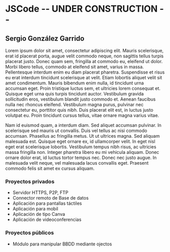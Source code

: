 # JSCode -- UNDER CONSTRUCTION --
## Sergio González Garrido
Lorem ipsum dolor sit amet, consectetur adipiscing elit. Mauris scelerisque, erat id placerat porta, augue velit commodo neque, non sagittis tellus turpis placerat justo. Donec quam sem, fringilla at commodo eu, eleifend ut dolor. Morbi libero tellus, commodo at eleifend sit amet, varius in massa. Pellentesque interdum enim eu diam placerat pharetra. Suspendisse et risus eu erat interdum tincidunt scelerisque at velit. Etiam lobortis aliquet velit sit amet condimentum. Mauris bibendum enim nulla, id tincidunt urna accumsan eget. Proin tristique luctus sem, et ultricies lorem consequat et. Quisque eget urna quis turpis tincidunt auctor. Vestibulum gravida sollicitudin eros, vestibulum blandit justo commodo et. Aenean faucibus nulla nec rhoncus eleifend. Vestibulum magna purus, pulvinar nec consectetur eu, porttitor quis nibh. Duis placerat elit est, in luctus justo volutpat eu. Proin tincidunt cursus tellus, vitae ornare magna varius vitae.

Nam id euismod quam, a interdum diam. Sed aliquet accumsan pulvinar. In scelerisque sed mauris ut convallis. Duis vel tellus ac nisi commodo accumsan. Phasellus ac fringilla metus. Ut ut ultrices magna. Sed aliquam malesuada est. Quisque eget ornare ex, id ullamcorper velit. In eget nisl eget erat scelerisque lobortis. Vestibulum tempus nibh risus, ac ultricies massa fringilla non. Integer pharetra libero eu mi vehicula aliquam. Donec ornare dolor erat, id luctus tortor tempus nec. Donec nec justo augue. In malesuada velit neque, vel malesuada lacus convallis eget. Praesent commodo felis sit amet ex cursus aliquam.

### Proyectos privados 
- Servidor HTTPS, P2P, FTP
- Connector remoto de Base de datos
- Aplicación para pantallas táctiles
- Aplicación para mobil 
- Aplicación de tipo Canva
- Aplicación de videoconferencias


### Proyectos públicos
- Módulo para manipular BBDD mediante ojectos
